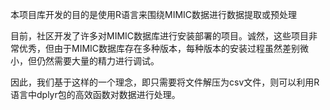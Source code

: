 本项目库开发的目的是使用R语言来围绕MIMIC数据进行数据提取或预处理

目前，社区开发了许多对MIMIC数据库进行安装部署的项目。诚然，这些项目非常优秀，但由于MIMIC数据库存在多种版本，每种版本的安装过程虽然差别微小，但仍然需要大量的精力进行调试。

因此，我们基于这样的一个理念，即只需要将文件解压为csv文件，则可以利用R语言中dplyr包的高效函数对数据进行处理。